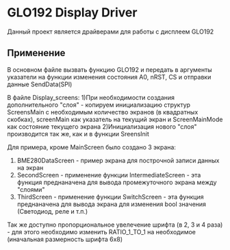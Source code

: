 # GLO192 Display Driver

Данный проект является драйверами для работы с дисплеем GLO192

## Применение

В основном файле вызвать функцию GLO192 и передать в аргументы указатели на функции изменения состояния A0, nRST, CS и отправки данные SendData(SPI)

В файле Display_screens:
1)При необходимости создания дополнительного "слоя" - копируем инициализацию структур ScreensMain с необходимым количество экранов (в квадратных скобках), screenMain как указатель на текущий экран и ScreenMainMode как состояние текущего экрана
2)Инициализация нового "слоя" производится так же, как и в функции SreensInit

Для примера, кроме MainScreen было создано 3 экрана:
1) BME280DataScreen - пример экрана для построчной записи данных на экран
2) SecondScreen - применение функции IntermediateScreen - эта функция преднаначена для вывода промежуточного экрана между "слоями"
3) ThirdScreen - применение функции SwitchScreen - эта функция преднаначена для вывода экрана для изменения bool значения (Светодиод, реле и т.п.)

Так же доступно пропорциональное увелечение шрифта (в 2, 3 и 4 раза) - для этого необходимо изменить RATIO_1_TO_1 на необходимое (иначальная размерность шрифта 6x8)